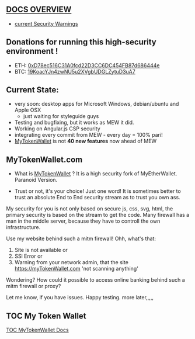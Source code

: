 

## [DOCS OVERVIEW](https://github.com/Zwilla/mytokenwallet.com/blob/master/docs/DOCS-TOC.md)
* [current Security Warnings](https://github.com/Zwilla/mytokenwallet.com/blob/master/docs/1-Security-Warnings.md)

## Donations for running this high-security environment !
* ETH: [0xD78ec516C31A0fcd22D3CC6DC454FB87d686444e](https://www.mytokenwallet.com/#send-transaction)
* BTC: [19KoacYJn4zwNU5u2XVgbUDGLZytuD3uA7](https://www.coinbase.com/checkouts/e8a5a4c74c651d4c4f8db10f8f9ad6c3)

## Current State:
* very soon: desktop apps for Microsoft Windows, debian/ubuntu and Apple OSX
     * just waiting for styleguide guys
* Testing and bugfixing, but it works as MEW it did.
* Working on Angular.js CSP security
* integrating every commit from MEW - every day = 100% pari!
* [MyTokenWallet](https://mytokenwallet.com) is not **40 new features** now ahead of MEW

## MyTokenWallet.com

* What is [MyTokenWallet](https://mytokenwallet.com) ?
It is a high security fork of MyEtherWallet. Paranoid Version.

* Trust or not, it's your choice!
Just one word! It is sometimes better to trust an absolute End to End security stream as to 
trust you own ass.

My security for you is not only based on secure js, css, svg, html, the primary security is based
on the stream to get the code. Many firewall has a man in the middle server, because they have to
controll the own infrastructure.

Use my website behind such a mitm firewall! Ohh, what's that: 
1. Site is not available or
2. SSl Error or
3. Warning from your network admin, that the site https://myTokenWallet.com 'not scanning anything'

Wondering? How could it possible to access online banking behind such a mitm firewall or proxy?

Let me know, if you have issues. Happy testing. 
more later,,,,,

## TOC My Token Wallet
[TOC MyTokenWallet Docs](https://github.com/Zwilla/mytokenwallet.com/blob/master/docs/DOCS-TOC.md)
